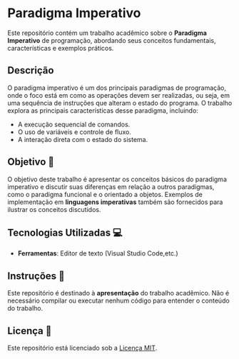 # Paradigma Imperativo

Este repositório contém um trabalho acadêmico sobre o **Paradigma Imperativo** de programação, abordando seus conceitos fundamentais, características e exemplos práticos.

## Descrição

O paradigma imperativo é um dos principais paradigmas de programação, onde o foco está em como as operações devem ser realizadas, ou seja, em uma sequência de instruções que alteram o estado do programa. O trabalho explora as principais características desse paradigma, incluindo:
- A execução sequencial de comandos.
- O uso de variáveis e controle de fluxo.
- A interação direta com o estado do sistema.

## Objetivo 🎯

O objetivo deste trabalho é apresentar os conceitos básicos do paradigma imperativo e discutir suas diferenças em relação a outros paradigmas, como o paradigma funcional e o orientado a objetos. Exemplos de implementação em **linguagens imperativas** também são fornecidos para ilustrar os conceitos discutidos.


## Tecnologias Utilizadas 💻
- **Ferramentas**: Editor de texto (Visual Studio Code,etc.)

## Instruções 🚀

Este repositório é destinado à **apresentação** do trabalho acadêmico. Não é necessário compilar ou executar nenhum código para entender o conteúdo do trabalho.

## Licença 📜

Este repositório está licenciado sob a [Licença MIT](LICENSE).

